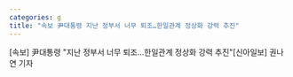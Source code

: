 ```yaml
---
categories: g
title: "속보 尹대통령 지난 정부서 너무 퇴조…한일관계 정상화 강력 추진"
---
```

[속보] 尹대통령 "지난 정부서 너무 퇴조&hellip;한일관계 정상화 강력 추진"[신아일보] 권나연 기자